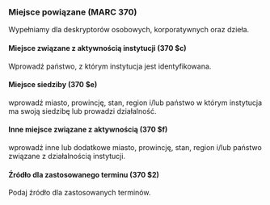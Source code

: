 ###   

### Miejsce powiązane (MARC 370)
Wypełniamy dla deskryptorów osobowych, korporatywnych oraz dzieła.  
  

#### Miejsce związane z aktywnością instytucji (370 $c)
Wprowadź państwo, z którym instytucja jest identyfikowana.  
  

#### Miejsce siedziby (370 $e)
wprowadź miasto, prowincję, stan, region i/lub państwo w którym instytucja ma swoją siedzibę lub prowadzi działalność.    
  

#### Inne miejsce związane z aktywnością (370 $f)
wprowadź inne lub dodatkowe miasto, prowincję, stan, region i/lub państwo związane z działalnością instytucji.   
  

#### Źródło dla zastosowanego terminu (370 $2)
Podaj źródło dla zastosowanych terminów.
